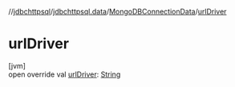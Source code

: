 //[jdbchttpsql](../../../index.md)/[jdbchttpsql.data](../index.md)/[MongoDBConnectionData](index.md)/[urlDriver](url-driver.md)

# urlDriver

[jvm]\
open override val [urlDriver](url-driver.md): [String](https://kotlinlang.org/api/latest/jvm/stdlib/kotlin/-string/index.html)
